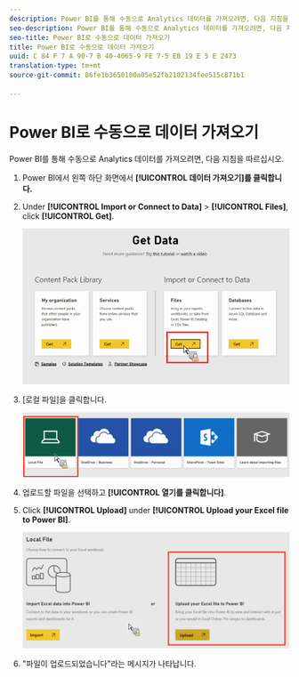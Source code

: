 ```yaml
---
description: Power BI를 통해 수동으로 Analytics 데이터를 가져오려면, 다음 지침을 따르십시오.
seo-description: Power BI를 통해 수동으로 Analytics 데이터를 가져오려면, 다음 지침을 따르십시오.
seo-title: Power BI로 수동으로 데이터 가져오기
title: Power BI로 수동으로 데이터 가져오기
uuid: C 84 F 7 A 90-7 B 40-4065-9 FE 7-5 EB 19 E 5 E 2473
translation-type: tm+mt
source-git-commit: 86fe1b3650100a05e52fb2102134fee515c871b1

---
```



# Power BI로 수동으로 데이터 가져오기

Power BI를 통해 수동으로 Analytics 데이터를 가져오려면, 다음 지침을 따르십시오.

1. Power BI에서 왼쪽 하단 화면에서 **[!UICONTROL 데이터 가져오기]를 클릭합니다.**
1. Under **[!UICONTROL Import or Connect to Data]** &gt; **[!UICONTROL Files]**, click **[!UICONTROL Get]**.

   ![](assets/get-data.png)

1. [로컬 파일]을 클릭합니다.

   ![](assets/local-file.png)

1. 업로드할 파일을 선택하고 **[!UICONTROL 열기를 클릭합니다]**.
1. Click **[!UICONTROL Upload]** under **[!UICONTROL Upload your Excel file to Power BI]**.

   ![](assets/upload-excel-file.png)

1. "파일이 업로드되었습니다"라는 메시지가 나타납니다.


